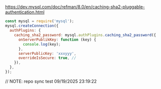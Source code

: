 ##

https://dev.mysql.com/doc/refman/8.0/en/caching-sha2-pluggable-authentication.html

```js
const mysql = require('mysql');
mysql.createConnection({
  authPlugins: {
    caching_sha2_password: mysql.authPlugins.caching_sha2_password({
      onServerPublikKey: function (key) {
        console.log(key);
      },
      serverPublicKey: 'xxxyyy',
      overrideIsSecure: true, //
    }),
  },
});
```

// NOTE: repo sync test 09/19/2025 23:19:22
